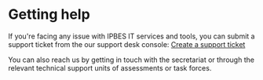 # Getting help

If you're facing any issue with IPBES IT services and tools, you can submit a support ticket from the our support desk console: [Create a support ticket](https://ipbessecretariat.atlassian.net/servicedesk/customer/portal/4)

You can also reach us by getting in touch with the secretariat or through the relevant technical support units of assessments or task forces.

